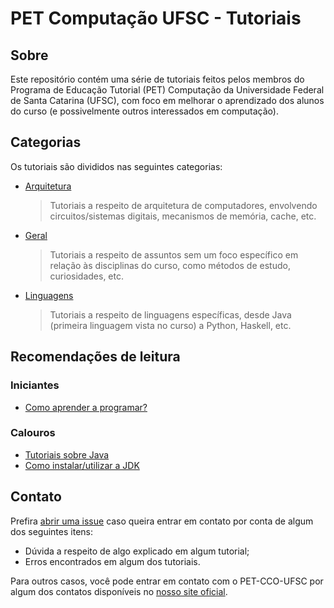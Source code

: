PET Computação UFSC - Tutoriais
===============================

Sobre
-----

Este repositório contém uma série de tutoriais feitos pelos membros do Programa
de Educação Tutorial (PET) Computação da Universidade Federal de Santa Catarina
(UFSC), com foco em melhorar o aprendizado dos alunos do curso (e possivelmente
outros interessados em computação).

Categorias
----------

Os tutoriais são divididos nas seguintes categorias:

- [Arquitetura](/arch/)
  > Tutoriais a respeito de arquitetura de computadores, envolvendo
  > circuitos/sistemas digitais, mecanismos de memória, cache, etc.

- [Geral](/general/)
  > Tutoriais a respeito de assuntos sem um foco específico em relação
  > às disciplinas do curso, como métodos de estudo, curiosidades, etc.

- [Linguagens](/langs/)
  > Tutoriais a respeito de linguagens específicas, desde Java (primeira
  > linguagem vista no curso) a Python, Haskell, etc.

Recomendações de leitura
------------------------

### Iniciantes

- [Como aprender a programar?](/general/how-to-study.md)

### Calouros

- [Tutoriais sobre Java](/langs/java/)
- [Como instalar/utilizar a JDK](/tools/jdk.md)

Contato
-------

Prefira [abrir uma issue](https://github.com/pet-comp-ufsc/tutorials/issues)
caso queira entrar em contato por conta de algum dos seguintes itens:

- Dúvida a respeito de algo explicado em algum tutorial;
- Erros encontrados em algum dos tutoriais.

Para outros casos, você pode entrar em contato com o PET-CCO-UFSC por algum dos
contatos disponíveis no [nosso site
oficial](http://petcomputacao.paginas.ufsc.br/).
